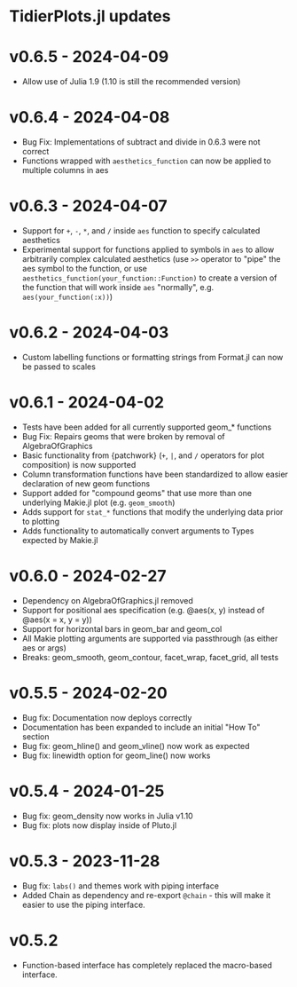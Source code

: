 # TidierPlots.jl updates

# v0.6.5 - 2024-04-09

- Allow use of Julia 1.9 (1.10 is still the recommended version)

# v0.6.4 - 2024-04-08

- Bug Fix: Implementations of subtract and divide in 0.6.3 were not correct
- Functions wrapped with `aesthetics_function` can now be applied to multiple columns in aes

# v0.6.3 - 2024-04-07

- Support for `+`, `-`, `*`, and `/` inside `aes` function to specify calculated aesthetics
- Experimental support for functions applied to symbols in `aes` to allow arbitrarily complex calculated aesthetics (use `>>` operator to "pipe" the aes symbol to the function, or use `aesthetics_function(your_function::Function)` to create a version of the function that will work inside `aes` "normally", e.g. `aes(your_function(:x))`)

# v0.6.2 - 2024-04-03

- Custom labelling functions or formatting strings from Format.jl can now be passed to scales

# v0.6.1 - 2024-04-02

- Tests have been added for all currently supported geom_* functions
- Bug Fix: Repairs geoms that were broken by removal of AlgebraOfGraphics
- Basic functionality from {patchwork} (`+`, `|`, and `/` operators for plot composition) is now supported
- Column transformation functions have been standardized to allow easier declaration of new geom functions
- Support added for "compound geoms" that use more than one underlying Makie.jl plot (e.g. `geom_smooth`)
- Adds support for `stat_*` functions that modify the underlying data prior to plotting
- Adds functionality to automatically convert arguments to Types expected by Makie.jl

# v0.6.0 - 2024-02-27

- Dependency on AlgebraOfGraphics.jl removed
- Support for positional aes specification (e.g. @aes(x, y) instead of @aes(x = x, y = y))
- Support for horizontal bars in geom_bar and geom_col
- All Makie plotting arguments are supported via passthrough (as either aes or args)
- Breaks: geom_smooth, geom_contour, facet_wrap, facet_grid, all tests

# v0.5.5 - 2024-02-20

- Bug fix: Documentation now deploys correctly
- Documentation has been expanded to include an initial "How To" section
- Bug fix: geom_hline() and geom_vline() now work as expected
- Bug fix: linewidth option for geom_line() now works

# v0.5.4 - 2024-01-25

- Bug fix: geom_density now works in Julia v1.10
- Bug fix: plots now display inside of Pluto.jl

# v0.5.3 - 2023-11-28

- Bug fix: `labs()` and themes work with piping interface
- Added Chain as dependency and re-export `@chain` - this will make it easier to use the piping interface.

# v0.5.2

- Function-based interface has completely replaced the macro-based interface. 